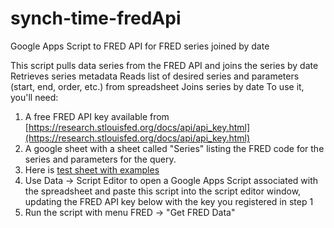 # synch-time-fredApi
Google Apps Script to FRED API for FRED series joined by date


This script pulls data series from the FRED API and joins the series by date 
Retrieves series metadata
Reads list of desired series and parameters (start, end, order, etc.) from spreadsheet
Joins series by date
To use it, you'll need:
1. A free FRED API key available from [https://research.stlouisfed.org/docs/api/api_key.html](https://research.stlouisfed.org/docs/api/api_key.html)
2. A google sheet with a sheet called "Series" listing the FRED code for the series and parameters for the query.
3. Here is  [test sheet with examples](https://docs.google.com/spreadsheets/d/1f4Y-MgRf5d6qNOaOPmtz8HsEa3sW5E1hPP1kzpDfNMo/edit#gid=0)
4. Use Data -> Script Editor to open a Google Apps Script associated with the spreadsheet and paste this script into the script editor window, updating the FRED API key below with the key you registered in step 1
5. Run the script with menu FRED -> "Get FRED Data"
